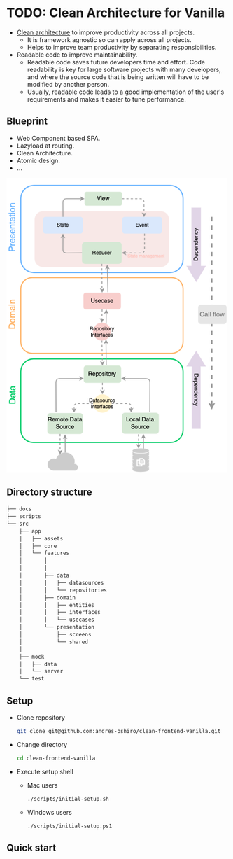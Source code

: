 # TODO: Clean Architecture for Vanilla

- [Clean architecture](https://blog.cleancoder.com/uncle-bob/2012/08/13/the-clean-architecture.html) to improve productivity across all projects.
  - It is framework agnostic so can apply across all projects.
  - Helps to improve team productivity by separating responsibilities.
- Readable code to improve maintainability.
  - Readable code saves future developers time and effort.
    Code readability is key for large software projects with many developers, and where the source code that is being written will have to be modified by another person.
  - Usually, readable code leads to a good implementation of the user's requirements and makes it easier to tune performance.

## Blueprint

- Web Component based SPA.
- Lazyload at routing.
- Clean Architecture.
- Atomic design.
- ...

![architecture](./docs/images/architecture.png)

## Directory structure

```sh
├── docs
├── scripts
└── src
    ├── app
    │   ├── assets
    │   ├── core
    │   └── features
    │       │
    │       │
    │       ├── data
    │       │   ├── datasources
    │       │   └── repositories
    │       ├── domain
    │       │   ├── entities
    │       │   ├── interfaces
    │       │   └── usecases
    │       └── presentation
    │           ├── screens
    │           └── shared
    │
    ├── mock
    │   ├── data
    │   └── server
    └── test
```

## Setup

- Clone repository

  ```sh
  git clone git@github.com:andres-oshiro/clean-frontend-vanilla.git
  ```

- Change directory

  ```sh
  cd clean-frontend-vanilla
  ```

- Execute setup shell
  - Mac users

    ```sh
    ./scripts/initial-setup.sh
    ```

  - Windows users

    ```sh
    ./scripts/initial-setup.ps1
    ```

## Quick start
